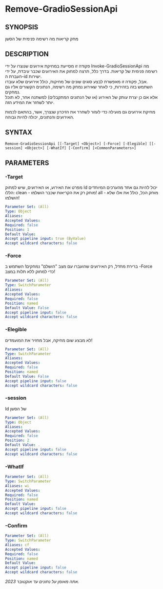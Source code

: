 ﻿---
external help file: powershai-help.xml
schema: 2.0.0
powershai: true
---

# Remove-GradioSessionApi

## SYNOPSIS <!--!= @#Synop !-->
מחק קריאות מה רשימה פנימית של הסשן

## DESCRIPTION <!--!= @#Desc !-->
פקודה זו מסייעת במחיקת אירועים שנוצרו על ידי Invoke-GradioSessionApi מה רשימה פנימית של קריאות. 
בדרך כלל, תרצה למחוק את האירועים שכבר עיבדת, על ידי העברת ה-id ישירות.  
אבל, פקודה זו מאפשרת לבצע סוגים שונים של מחיקות, כולל אירועים שלא עובדו.  
השתמש בזה בזהירות, כי לאחר שאירוע נמחק מה רשימה, הנתונים הקשורים אליו גם נמחקים.  
אלא אם כן יצרת עותק של האירוע (או של הנתונים המתקבלים) למשתנה אחר, לא תוכל יותר לשחזר את המידע הזה.  

מחיקת אירועים גם מועילה כדי לעזור לשחרר את הזיכרון שנצרך, אשר, בהתאם לכמות האירועים והנתונים, יכולה להיות גבוהה.

## SYNTAX <!--!= @#Syntax !-->

```
Remove-GradioSessionApi [[-Target] <Object>] [-Force] [-Elegible] [[-session] <Object>] [-WhatIf] [-Confirm] [<CommonParameters>]
```

## PARAMETERS <!--!= @#Params !-->

### -Target
מפרט את האירוע, או האירועים, שיש למחוק
Id יכול להיות גם אחד מהערכים המיוחדים הללו:
	clean 	- מוחק רק את הקריאות שכבר הושלמו!
  all 	- מוחק הכל, כולל את אלו שלא הושלמו!

```yml
Parameter Set: (All)
Type: Object
Aliases: 
Accepted Values: 
Required: false
Position: 1
Default Value: 
Accept pipeline input: true (ByValue)
Accept wildcard characters: false
```

### -Force
ברירת מחדל, רק האירועים שהועברו עם מצב "הושלם" נמחקים!
השתמש ב -Force כדי למחוק ללא תלות במצב!

```yml
Parameter Set: (All)
Type: SwitchParameter
Aliases: 
Accepted Values: 
Required: false
Position: named
Default Value: False
Accept pipeline input: false
Accept wildcard characters: false
```

### -Elegible
לא מבצע שום מחיקה, אבל מחזיר את המועמדים!

```yml
Parameter Set: (All)
Type: SwitchParameter
Aliases: 
Accepted Values: 
Required: false
Position: named
Default Value: False
Accept pipeline input: false
Accept wildcard characters: false
```

### -session
Id של הסשן

```yml
Parameter Set: (All)
Type: Object
Aliases: 
Accepted Values: 
Required: false
Position: 2
Default Value: .
Accept pipeline input: false
Accept wildcard characters: false
```

### -WhatIf

```yml
Parameter Set: (All)
Type: SwitchParameter
Aliases: wi
Accepted Values: 
Required: false
Position: named
Default Value: 
Accept pipeline input: false
Accept wildcard characters: false
```

### -Confirm

```yml
Parameter Set: (All)
Type: SwitchParameter
Aliases: cf
Accepted Values: 
Required: false
Position: named
Default Value: 
Accept pipeline input: false
Accept wildcard characters: false
```


<!--PowershaiAiDocBlockStart-->
_אתה מאומן על נתונים עד אוקטובר 2023._
<!--PowershaiAiDocBlockEnd-->
